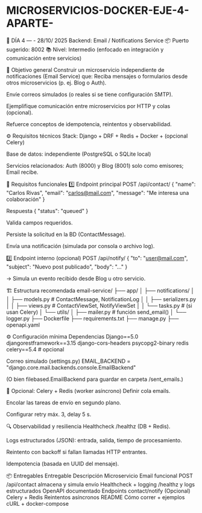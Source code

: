 # MICROSERVICIOS-DOCKER-EJE-4-APARTE-
🧭 DÍA 4 — - 28/10/ 2025 Backend: Email / Notifications Service
📦 Puerto sugerido: 8002
 📚 Nivel: Intermedio (enfocado en integración y comunicación entre servicios)

🎯 Objetivo general
Construir un microservicio independiente de notificaciones (Email Service) que:
Reciba mensajes o formularios desde otros microservicios (p. ej. Blog o Auth).


Envíe correos simulados (o reales si se tiene configuración SMTP).


Ejemplifique comunicación entre microservicios por HTTP y colas (opcional).


Refuerce conceptos de idempotencia, reintentos y observabilidad.



⚙️ Requisitos técnicos
Stack: Django + DRF + Redis + Docker + (opcional Celery)


Base de datos: independiente (PostgreSQL o SQLite local)


Servicios relacionados: Auth (8000) y Blog (8001) solo como emisores; Email recibe.



🧩 Requisitos funcionales
1️⃣ Endpoint principal
POST /api/contact/
{
  "name": "Carlos Rivas",
  "email": "carlos@mail.com",
  "message": "Me interesa una colaboración"
}

Respuesta
{ "status": "queued" }

Valida campos requeridos.


Persiste la solicitud en la BD (ContactMessage).


Envía una notificación (simulada por consola o archivo log).


2️⃣ Endpoint interno (opcional)
POST /api/notify/
{
  "to": "user@mail.com",
  "subject": "Nuevo post publicado",
  "body": "..."
}

→ Simula un evento recibido desde Blog u otro servicio.

🏗️ Estructura recomendada
email-service/
 ├── app/
 │   ├── notifications/
 │   │    ├── models.py      # ContactMessage, NotificationLog
 │   │    ├── serializers.py
 │   │    ├── views.py       # ContactViewSet, NotifyViewSet
 │   │    └── tasks.py       # (si usan Celery)
 │   └── utils/
 │        ├── mailer.py      # función send_email()
 │        └── logger.py
 ├── Dockerfile
 ├── requirements.txt
 ├── manage.py
 ├── openapi.yaml


⚙️ Configuración mínima
Dependencias
Django==5.0
djangorestframework==3.15
django-cors-headers
psycopg2-binary
redis
celery==5.4  # opcional

Correo simulado (settings.py)
EMAIL_BACKEND = "django.core.mail.backends.console.EmailBackend"

(O bien filebased.EmailBackend para guardar en carpeta /sent_emails.)

🔁 Opcional: Celery + Redis (worker asíncrono)
Definir cola emails.


Encolar las tareas de envío en segundo plano.


Configurar retry máx. 3, delay 5 s.



🔍 Observabilidad y resiliencia
Healthcheck /healthz (DB + Redis).


Logs estructurados (JSON): entrada, salida, tiempo de procesamiento.


Reintento con backoff si fallan llamadas HTTP entrantes.


Idempotencia (basada en UUID del mensaje).



📦 Entregables
Entregable
Descripción
Microservicio Email funcional
POST /api/contact almacena y simula envío
Healthcheck + logging
/healthz y logs estructurados
OpenAPI documentado
Endpoints contact/notify
(Opcional) Celery + Redis
Reintentos asíncronos
README
Cómo correr + ejemplos cURL + docker-compose

